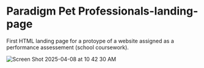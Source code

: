 # Paradigm Pet Professionals-landing-page
First HTML landing page for a protoype of a website assigned as a performance assessement (school coursework).

![Screen Shot 2025-04-08 at 10 42 30 AM](https://github.com/user-attachments/assets/aa6d8056-2677-45f2-b698-5ed696e77871)
